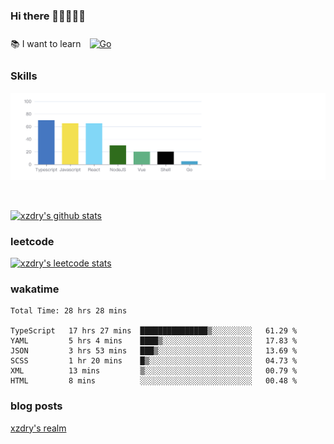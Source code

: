 ### Hi there 👋👋👋👋👋

 :books: I want to learn <a href="https://go.dev/" target="_blank"><img style="margin: 10px" src="https://profilinator.rishav.dev/skills-assets/go-original.svg" alt="Go" height="50" /></a>  

### Skills
![](img/2022-09-05-22-04-20.png)

<br />

[![xzdry's github stats](https://github-readme-stats.vercel.app/api?username=xzdry&count_private=true&show_icons=true&theme=vue)](https://github.com/xzdry)

### leetcode
[![xzdry's leetcode stats](https://leetcard.jacoblin.cool/xzdry-2?theme=light&font=Anek%20Kannada&site=cn)](https://leetcode.cn/u/xzdry-2/)

### wakatime
<!--START_SECTION:waka-->

```text
Total Time: 28 hrs 28 mins

TypeScript   17 hrs 27 mins  ███████████████▒░░░░░░░░░   61.29 %
YAML         5 hrs 4 mins    ████▒░░░░░░░░░░░░░░░░░░░░   17.83 %
JSON         3 hrs 53 mins   ███▒░░░░░░░░░░░░░░░░░░░░░   13.69 %
SCSS         1 hr 20 mins    █▒░░░░░░░░░░░░░░░░░░░░░░░   04.73 %
XML          13 mins         ▒░░░░░░░░░░░░░░░░░░░░░░░░   00.79 %
HTML         8 mins          ░░░░░░░░░░░░░░░░░░░░░░░░░   00.48 %
```

<!--END_SECTION:waka-->

### blog posts
[xzdry's realm](https://www.justdry.net/)
